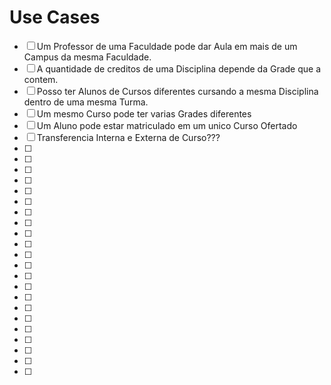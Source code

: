 # Use Cases

- [ ] Um Professor de uma Faculdade pode dar Aula em mais de um Campus da mesma Faculdade.
- [ ] A quantidade de creditos de uma Disciplina depende da Grade que a contem.
- [ ] Posso ter Alunos de Cursos diferentes cursando a mesma Disciplina dentro de uma mesma Turma.
- [ ] Um mesmo Curso pode ter varias Grades diferentes
- [ ] Um Aluno pode estar matriculado em um unico Curso Ofertado
- [ ] Transferencia Interna e Externa de Curso???
- [ ] 
- [ ] 
- [ ] 
- [ ] 
- [ ] 
- [ ] 
- [ ] 
- [ ] 
- [ ] 
- [ ] 
- [ ] 
- [ ] 
- [ ] 
- [ ] 
- [ ] 
- [ ] 
- [ ] 
- [ ] 
- [ ] 
- [ ] 
- [ ] 
- [ ] 
